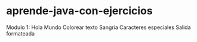 # aprende-java-con-ejercicios

Modulo 1:
Hola Mundo
Colorear texto
Sangría
Caracteres especiales
Salida formateada
